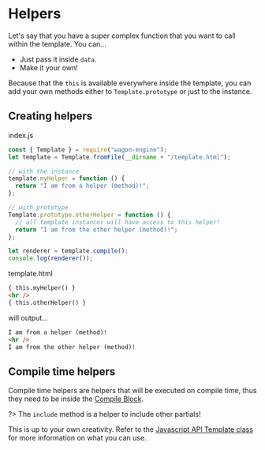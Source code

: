 # Helpers

Let's say that you have a super complex function that you want to call within the template. You can...

- Just pass it inside `data`.
- Make it your own!

Because that the `this` is available everywhere inside the template, you can add your own methods either to `Template.prototype` or just to the instance.

## Creating helpers

index.js

```js
const { Template } = require("wagon-engine");
let template = Template.fromFile(__dirname + "/template.html");

// with the instance
template.myHelper = function () {
  return "I am from a helper (method)!";
};

// with prototype
Template.prototype.otherHelper = function () {
  // all template instances will have access to this helper!
  return "I am from the other helper (method)!";
};

let renderer = template.compile();
console.log(renderer());
```

template.html

```html
{ this.myHelper() }
<hr />
{ this.otherHelper() }
```

will output...

```html
I am from a helper (method)!
<hr />
I am from the other helper (method)!
```

## Compile time helpers

Compile time helpers are helpers that will be executed on compile time, thus they need to be inside the [Compile Block](syntax#compile-block).

?> The `include` method is a helper to include other partials!

This is up to your own creativity. Refer to the [Javascript API Template class](/javascript-api#template-class) for more information on what you can use.
